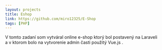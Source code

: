 ```yaml
---
layout: projects
title: Eshop
link: https://github.com/miro12325/E-Shop
tags: [PHP]
---
```


V tomto zadaní som vytváral online e-shop ktorý bol postavený na Laraveli a v ktorom bolo na vytvorenie admin časti použitý Vue.js .